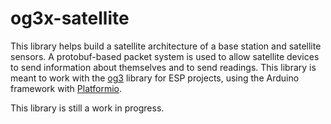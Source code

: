 # og3x-satellite

This library helps build a satellite architecture of a base station and satellite sensors. A protobuf-based packet system is used to allow satellite devices to send information about themselves and to send readings. This library is meant to work with the [og3](https://github.com/chl33/og3) library for ESP projects, using the Arduino framework with [Platformio](https://platformio.org/).

This library is still a work in progress.
